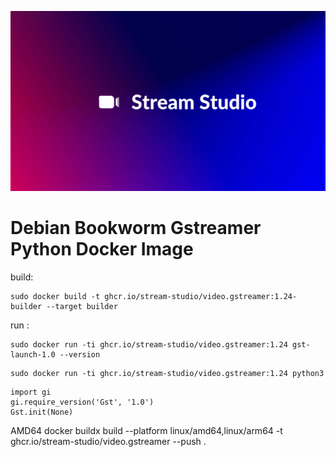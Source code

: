 ![Logo Stream Studio](docs/assets/banner.png)
# Debian Bookworm Gstreamer Python Docker Image

build:

```
sudo docker build -t ghcr.io/stream-studio/video.gstreamer:1.24-builder --target builder

```

run : 
```
sudo docker run -ti ghcr.io/stream-studio/video.gstreamer:1.24 gst-launch-1.0 --version
```

```
sudo docker run -ti ghcr.io/stream-studio/video.gstreamer:1.24 python3
```

```
import gi 
gi.require_version('Gst', '1.0')
Gst.init(None)
```

AMD64
docker buildx build --platform linux/amd64,linux/arm64 -t ghcr.io/stream-studio/video.gstreamer --push .